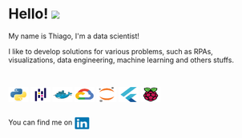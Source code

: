 # Hello! <img src="https://raw.githubusercontent.com/MartinHeinz/MartinHeinz/master/wave.gif" width="30px">

My name is Thiago, I'm a data scientist!

I like to develop solutions for various problems, such as RPAs, visualizations, data engineering, machine learning and others stuffs. 
<h2 dir="auto"></h2>
<div dir="icons"><br>
  <img align="center" alt="Thiago-python" height="30" width="40" src="https://github.com/devicons/devicon/blob/master/icons/python/python-original.svg" style="max-width:100%;">
  <img align="center" alt="Thiago-docker" height="30" width="40" src="https://github.com/devicons/devicon/blob/master/icons/pandas/pandas-original.svg" style="max-width:100%;">
  <img align="center" alt="Thiago-docker" height="30" width="40" src="https://github.com/devicons/devicon/blob/master/icons/docker/docker-original.svg" style="max-width:100%;">
  <img align="center" alt="Thiago-gcloud" height="30" width="40" src="https://github.com/devicons/devicon/blob/master/icons/googlecloud/googlecloud-original.svg" style="max-width:100%;">
  <img align="center" alt="Thiago-jupyter" height="30" width="40" src="https://github.com/devicons/devicon/blob/master/icons/jupyter/jupyter-original.svg" style="max-width:100%;">
  <img align="center" alt="Thiago-fluter" height="30" width="40" src="https://github.com/devicons/devicon/blob/master/icons/flutter/flutter-original.svg" style="max-width:100%;">
  <img align="center" alt="Thiago-raspberry" height="30" width="40" src="https://github.com/devicons/devicon/blob/master/icons/raspberrypi/raspberrypi-original.svg" style="max-width:100%;">
</div>
<h2 dir="auto"></h2>
<p dir="auto">You can find me on <a href="https://www.linkedin.com/in/thiago-bellotto/" rel="nofollow"><img align="center" alt="Thiago-fluter" height="25" width="30" src="https://github.com/devicons/devicon/blob/master/icons/linkedin/linkedin-original.svg" alt="LinkedIn" style="max-width: 100%;"></a></p>
